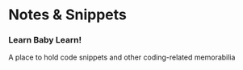 # Notes & Snippets
### Learn Baby Learn!
A place to hold code snippets and other coding-related memorabilia
